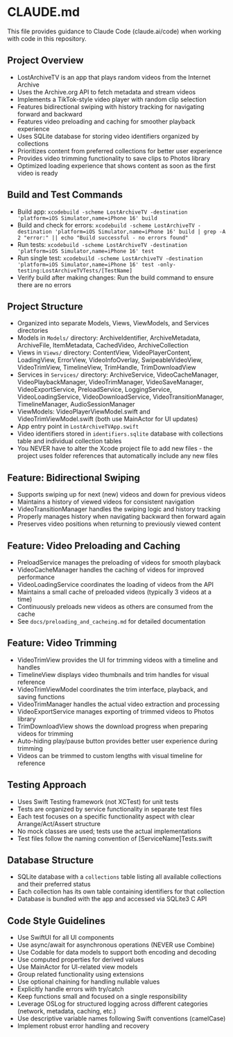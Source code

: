 # CLAUDE.md

This file provides guidance to Claude Code (claude.ai/code) when working with code in this repository.

## Project Overview
- LostArchiveTV is an app that plays random videos from the Internet Archive
- Uses the Archive.org API to fetch metadata and stream videos
- Implements a TikTok-style video player with random clip selection
- Features bidirectional swiping with history tracking for navigating forward and backward
- Features video preloading and caching for smoother playback experience
- Uses SQLite database for storing video identifiers organized by collections
- Prioritizes content from preferred collections for better user experience
- Provides video trimming functionality to save clips to Photos library
- Optimized loading experience that shows content as soon as the first video is ready

## Build and Test Commands
- Build app: `xcodebuild -scheme LostArchiveTV -destination 'platform=iOS Simulator,name=iPhone 16' build`
- Build and check for errors: `xcodebuild -scheme LostArchiveTV -destination 'platform=iOS Simulator,name=iPhone 16' build | grep -A 2 "error:" || echo "Build successful - no errors found"`
- Run tests: `xcodebuild -scheme LostArchiveTV -destination 'platform=iOS Simulator,name=iPhone 16' test`
- Run single test: `xcodebuild -scheme LostArchiveTV -destination 'platform=iOS Simulator,name=iPhone 16' test -only-testing:LostArchiveTVTests/[TestName]`
- Verify build after making changes: Run the build command to ensure there are no errors

## Project Structure
- Organized into separate Models, Views, ViewModels, and Services directories
- Models in `Models/` directory: ArchiveIdentifier, ArchiveMetadata, ArchiveFile, ItemMetadata, CachedVideo, ArchiveCollection
- Views in `Views/` directory: ContentView, VideoPlayerContent, LoadingView, ErrorView, VideoInfoOverlay, SwipeableVideoView, VideoTrimView, TimelineView, TrimHandle, TrimDownloadView
- Services in `Services/` directory: ArchiveService, VideoCacheManager, VideoPlaybackManager, VideoTrimManager, VideoSaveManager, VideoExportService, PreloadService, LoggingService, VideoLoadingService, VideoDownloadService, VideoTransitionManager, TimelineManager, AudioSessionManager
- ViewModels: VideoPlayerViewModel.swift and VideoTrimViewModel.swift (both use MainActor for UI updates)
- App entry point in `LostArchiveTVApp.swift`
- Video identifiers stored in `identifiers.sqlite` database with collections table and individual collection tables
- You NEVER have to alter the Xcode project file to add new files - the project uses folder references that automatically include any new files

## Feature: Bidirectional Swiping
- Supports swiping up for next (new) videos and down for previous videos
- Maintains a history of viewed videos for consistent navigation
- VideoTransitionManager handles the swiping logic and history tracking
- Properly manages history when navigating backward then forward again
- Preserves video positions when returning to previously viewed content

## Feature: Video Preloading and Caching
- PreloadService manages the preloading of videos for smooth playback
- VideoCacheManager handles the caching of videos for improved performance
- VideoLoadingService coordinates the loading of videos from the API
- Maintains a small cache of preloaded videos (typically 3 videos at a time)
- Continuously preloads new videos as others are consumed from the cache
- See `docs/preloading_and_cacheing.md` for detailed documentation

## Feature: Video Trimming
- VideoTrimView provides the UI for trimming videos with a timeline and handles
- TimelineView displays video thumbnails and trim handles for visual reference
- VideoTrimViewModel coordinates the trim interface, playback, and saving functions
- VideoTrimManager handles the actual video extraction and processing
- VideoExportService manages exporting of trimmed videos to Photos library
- TrimDownloadView shows the download progress when preparing videos for trimming
- Auto-hiding play/pause button provides better user experience during trimming
- Videos can be trimmed to custom lengths with visual timeline for reference

## Testing Approach
- Uses Swift Testing framework (not XCTest) for unit tests
- Tests are organized by service functionality in separate test files
- Each test focuses on a specific functionality aspect with clear Arrange/Act/Assert structure
- No mock classes are used; tests use the actual implementations
- Test files follow the naming convention of [ServiceName]Tests.swift

## Database Structure
- SQLite database with a `collections` table listing all available collections and their preferred status
- Each collection has its own table containing identifiers for that collection
- Database is bundled with the app and accessed via SQLite3 C API

## Code Style Guidelines
- Use SwiftUI for all UI components
- Use async/await for asynchronous operations (NEVER use Combine)
- Use Codable for data models to support both encoding and decoding
- Use computed properties for derived values
- Use MainActor for UI-related view models
- Group related functionality using extensions
- Use optional chaining for handling nullable values
- Explicitly handle errors with try/catch
- Keep functions small and focused on a single responsibility
- Leverage OSLog for structured logging across different categories (network, metadata, caching, etc.)
- Use descriptive variable names following Swift conventions (camelCase)
- Implement robust error handling and recovery